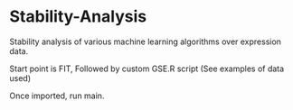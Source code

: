# Stability-Analysis
Stability analysis of various machine learning algorithms over expression data.

Start point is FIT, Followed by custom GSE.R script (See examples of data used)

Once imported, run main.

